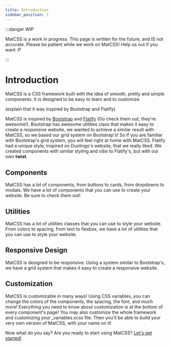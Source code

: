 ```yaml
---
title: Introduction
sidebar_position: 1
---
```


:::danger WIP

MatCSS is a work in progress. This page is written for the future, and IS not accurate. Please be patient while we work on MatCSS! Help us out if you want :P

:::

# Introduction

MatCSS is a CSS framework built with the idea of smooth, pretty and simple components. It is designed to be easy to learn and to customize.

(explain that it was inspired by Bootstrap and Flatify)

MatCSS is inspired by [Bootstrap](http://getbootstrap.com/) and [Flatify](https://flatifycss.com/) (Go check them out, they're awesome!). Bootstrap has awesome utilities class that makes it easy to create a responsive website, we wanted to achieve a similar result with MatCSS, so we based our grid system on Bootstrap's! So if you are familiar with Bootstrap's grid system, you will feel right at home with MatCSS. Flatify had a unique style, inspired on Duolingo's website, that we really liked. We created components with similar styling and *vibe* to Flatify's, but with our own __twist__.

## Components

MatCSS has a lot of components, from buttons to cards, from dropdowns to modals. We have a lot of components that you can use to create your website. Be sure to check them out!

## Utilities

MatCSS has a lot of utilities classes that you can use to style your website. From colors to spacing, from text to flexbox, we have a lot of utilities that you can use to style your website. 

## Responsive Design

MatCSS is designed to be responsive. Using a system similar to Bootstrap's, we have a grid system that makes it easy to create a responsive website. 
 
## Customization

MatCSS is customizable in many ways! Using CSS variables, you can change the colors of the components, the spacing, the font, and much more! Everything you need to know about customization is at the bottom of every component's page! You may also customize the whole framework and customizing your _variables.scss file. Then you'll be able to build your very own version of MatCSS, with your name on it! 

Now what do you say? Are you ready to start using MatCSS? [Let's get started!](/docs/getting-started/)